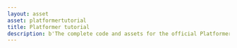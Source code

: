 ```yaml
---
layout: asset
asset: platformertutorial
title: Platformer tutorial
description: b'The complete code and assets for the official Platformer tutorial'
---
```

